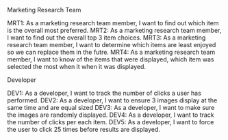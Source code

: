 Marketing Research Team

MRT1: As a marketing research team member, I want to find out which item is the overall most preferred.
MRT2: As a marketing research team member, I want to find out the overall top 3 item choices.
MRT3: As a marketing research team member, I want to determine which items are least enjoyed so we can replace them in the futre.
MRT4: As a marketing research team member, I want to know of the items that were displayed, which item was selected the most when it when it was displayed.

Developer
 
DEV1: As a developer, I want to track the number of clicks a user has performed.
DEV2: As a developer, I want to ensure 3 images display at the same time and are equal sized
DEV3: As a developer, I want to make sure the images are randomly displayed.
DEV4: As a developer, I want to track the number of clicks per each item.
DEV5: As a developer, I want to force the user to click 25 times before results are displayed.

